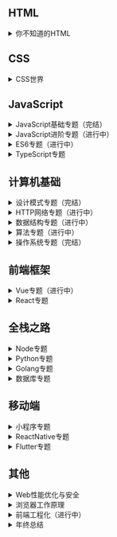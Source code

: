## HTML

<details>
  <summary>你不知道的HTML</summary>

</details>

## CSS

<details>
  <summary>CSS世界</summary>

</details>

## JavaScript

<details>
  <summary>JavaScript基础专题（完结）</summary>

- [JavaScript基础专题之原型与原型链（一）](https://github.com/timelessover/blog/issues/1)
- [JavaScript基础专题之执行上下文和执行栈（二）](https://github.com/timelessover/blog/issues/2)
- [JavaScript基础专题之深入执行上下文（三）](https://github.com/timelessover/blog/issues/3)
- [JavaScript基础专题之闭包（四）](https://github.com/timelessover/blog/issues/4)
- [JavaScript基础专题之参数传递（五）](https://github.com/timelessover/blog/issues/5)
- [JavaScript基础专题之实现自己的call、apply、bind（六）](https://github.com/timelessover/blog/issues/6)
- [JavaScript基础专题之类数组对象（七）](https://github.com/timelessover/blog/issues/7)
- [JavaScript基础专题之实现自己的new Object（八）](https://github.com/timelessover/blog/issues/8)
- [JavaScript基础专题之创建对象几种方式及优缺点（九）](https://github.com/timelessover/blog/issues/9)
- [JavaScript基础专题之继承的实现及其优缺点（十）](https://github.com/timelessover/blog/issues/10)
- [JavaScript基础专题之类型检测（十一）](https://github.com/timelessover/blog/issues/11)
- [JavaScript基础专题之类型转换（十二）](https://github.com/timelessover/blog/issues/12)
- [JavaScript基础专题之异步（十三）](https://github.com/timelessover/blog/issues/13)
- [JavaScript基础专题完结](https://github.com/timelessover/blog/issues/14)

</details>

<details>
  <summary>JavaScript进阶专题（进行中）</summary>

- [JavaScript进阶专题之数组去重（一）](https://github.com/timelessover/blog/issues/15)
- [JavaScript进阶专题之节流函数（二）](https://github.com/timelessover/blog/issues/61)
- [JavaScript进阶专题之防抖函数（三）](https://github.com/timelessover/blog/issues/62)
- [JavaScript进阶专题之类型相等（四）](https://github.com/timelessover/blog/issues/63)
- [JavaScript进阶专题之深浅拷贝（五）](https://github.com/timelessover/blog/issues/64)
- [JavaScript进阶专题之数组扁平化（六）](https://github.com/timelessover/blog/issues/65)
- [JavaScript进阶专题之乱序数组（七）](https://github.com/timelessover/blog/issues/66)
- [JavaScript进阶专题之函数式编程（八）](https://github.com/timelessover/blog/issues/67)

</details>

<details>
  <summary>ES6专题（进行中）</summary>
  
- [ES6专题之从 Babel 编译分析 const 和 let（一）](https://github.com/timelessover/blog/issues/69)
- [ES6专题之从 Babel 编译分析解构赋值（二）](https://github.com/timelessover/blog/issues/70)
- [ES6专题之从 Babel 编译分析字符串模板（三）](https://github.com/timelessover/blog/issues/71)
- [ES6专题之浅析箭头函数（四）](https://github.com/timelessover/blog/issues/72)
- [ES6专题之从 Babel 编译分析扩展运算符（五）](https://github.com/timelessover/blog/issues/73)
- [ES6专题之浅析 Symbol 类型（六）](https://github.com/timelessover/blog/issues/74)
- [ES6专题之 Iterator（遍历器） 实战（七）](https://github.com/timelessover/blog/issues/75)
- [ES6专题之 Set 与 Map 数据结构（八）](https://github.com/timelessover/blog/issues/76)
- [ES6专题之从浏览器运行机制理解异步（九）](https://github.com/timelessover/blog/issues/77)
- [ES6专题之对比Class语法与构造函数（十）](https://github.com/timelessover/blog/issues/78)
- [ES6系列之对比Class继承与构造函数继承（十一）](https://github.com/timelessover/blog/issues/80)
- [ES6系列之模块化开发总结（十二）](https://github.com/timelessover/blog/issues/81)

</details>

<details>
  <summary>TypeScript专题</summary>
  
- [TypeScript基础总结](https://github.com/timelessover/blog/tree/master/typescirpt)

  </details>

## 计算机基础



<details>
  <summary>设计模式专题（完结）</summary>

- [设计模式专题之单例模式（一）](https://github.com/timelessover/blog/issues/16)
- [设计模式专题之策略模式（二）](https://github.com/timelessover/blog/issues/17)
- [设计模式专题之代理模式（三）](https://github.com/timelessover/blog/issues/18)
- [设计模式专题之发布-订阅模式（四）](https://github.com/timelessover/blog/issues/19)
- [设计模式专题之观察者模式（五）](https://github.com/timelessover/blog/issues/20)
- [设计模式专题之工厂模式（六）](https://github.com/timelessover/blog/issues/21)
- [设计模式专题之享元模式（七）](https://github.com/timelessover/blog/issues/22)
- [设计模式专题之中介者模式（八）](https://github.com/timelessover/blog/issues/23)
- [设计模式专题之模板方法模式（九）](https://github.com/timelessover/blog/issues/24)
- [设计模式专题之状态模式（十）](https://github.com/timelessover/blog/issues/25)
- [设计模式专题之命令模式（十一）](https://github.com/timelessover/blog/issues/26)
- [设计模式专题之组合模式（十二）](https://github.com/timelessover/blog/issues/27)
- [设计模式专题之装饰器模式（十三）](https://github.com/timelessover/blog/issues/28)
- [设计模式专题之责任链模式（十四）](https://github.com/timelessover/blog/issues/29)
- [设计模式专题之迭代器模式（十五）](https://github.com/timelessover/blog/issues/30)
- [设计模式专题之适配器模式（十六）](https://github.com/timelessover/blog/issues/31)
- [设计模式专题之访问者模式（十七）](https://github.com/timelessover/blog/issues/47)
- [设计模式专题之解释器模式（十八）](https://github.com/timelessover/blog/issues/48)
- [设计模式专题之桥接模式（十九）](https://github.com/timelessover/blog/issues/49)
- [设计模式专题之建造者模式（二十）](https://github.com/timelessover/blog/issues/50)
- [设计模式专题之外观模式（二十一）](https://github.com/timelessover/blog/issues/51)
- [设计模式专题之备忘录模式（二十二）](https://github.com/timelessover/blog/issues/52)
- [设计模式专题之原型模式（二十三）](https://github.com/timelessover/blog/issues/53)
- [设计模式专题之MV * 模式（二十四）](https://github.com/timelessover/blog/issues/54)
- [设计模式总结](https://github.com/timelessover/blog/issues/56)
</details>



<details>
  <summary>HTTP网络专题（进行中）</summary>

- [HTTP专题之网络概述（一）](https://github.com/timelessover/blog/issues/43)
- [HTTP专题之HTTP基础（二）](https://github.com/timelessover/blog/issues/44)
- [HTTP专题之HTTP应用（三）](https://github.com/timelessover/blog/issues/45)
- [HTTP专题之前端跨域九种方式（四）](https://github.com/timelessover/blog/issues/46)
</details>

<details>
  <summary>数据结构专题（进行中）</summary>

- [数据结构专题之数组与字符串（一）](https://github.com/timelessover/blog/issues/35)
- [数据结构专题之栈与队列（二）](https://github.com/timelessover/blog/issues/36)
- [数据结构专题之链表（三）](https://github.com/timelessover/blog/issues/37)
- [数据结构专题之哈希表（四）](https://github.com/timelessover/blog/issues/38)
- [数据结构专题之树（五）](https://github.com/timelessover/blog/issues/55)
- [数据结构专题之图（六）](https://github.com/timelessover/blog/issues/57)

</details>

<details>
  <summary>算法专题（进行中）</summary>
  
- [算法专题之递归（一)](https://github.com/timelessover/blog/issues/58)
- [算法专题之二分查找（二）](https://github.com/timelessover/blog/issues/59)
- [算法专题之十大排序算法（三）](https://github.com/timelessover/blog/issues/60)
- [算法专题之动态规划（四）](https://github.com/timelessover/blog/issues/60)
- [算法专题之贪心算法（五）](https://github.com/timelessover/blog/issues/60)
- [算法专题之回溯算法（五）](https://github.com/timelessover/blog/issues/60)

</details>


<details>
  <summary>操作系统专题（完结）</summary>

- [操作系统专题之操作系统基础（一）](https://github.com/timelessover/blog/issues/32)
- [操作系统专题之进程与线程（二）](https://github.com/timelessover/blog/issues/33)
- [操作系统专题之内存管理（三）](https://github.com/timelessover/blog/issues/39)
- [操作系统专题之设备管理（四）](https://github.com/timelessover/blog/issues/40)
</details>

## 前端框架

<details>
  <summary>Vue专题（进行中）</summary>

- [Vue专题之生命周期（一）](https://github.com/timelessover/blog/issues/34)
- [Vue专题之computed与watch原理（二）](https://github.com/timelessover/blog/issues/83)
- [Vue专题之v-if、v-show、v-html 的原理（三）](https://github.com/timelessover/blog/issues/84)
- [Vue专题之Vue专题之数组方法(四）](https://github.com/timelessover/blog/issues/85)
- [Vue专题之响应式原理（五）](https://github.com/timelessover/blog/issues/86)
- [Vue专题之异步更新机制(六) ](https://github.com/timelessover/blog/issues/87)

</details>


<details>
  <summary>React专题</summary>

</details>


## 全栈之路
<details>
  <summary>Node专题</summary>

</details>

<details>
  <summary>Python专题</summary>

</details>
<details>
  <summary>Golang专题</summary>

</details>
<details>
  <summary>数据库专题</summary>

</details>

## 移动端
<details>
  <summary>小程序专题</summary>

</details>
<details>
  <summary>ReactNative专题</summary>

</details>
<details>
  <summary>Flutter专题</summary>

</details>

## 其他
<details>
  <summary>Web性能优化与安全</summary>

</details>

<details>
  <summary>浏览器工作原理</summary>

- [Chrome架构（一）](https://github.com/timelessover/blog/issues/68)

</details>

<details>
  <summary>前端工程化（进行中）</summary>

- [Git总结](https://github.com/timelessover/blog/issues/41)
- [手摸手教你搭建一个react脚手架](https://github.com/timelessover/blog/issues/82)

</details>

<details>
  <summary>年终总结</summary>

- [2019年终总结](https://github.com/timelessover/blog/issues/79)

</details>



